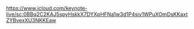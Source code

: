 https://www.icloud.com/keynote-live/sc:0BBq2C2KAJ5spyHskkX7DYXpHFNa1w3d1P4siv1WPuXOmDsKKaxtZYBvexXU3NKKEaw
